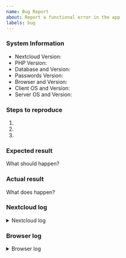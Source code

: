 ```yaml
---
name: Bug Report
about: Report a functional error in the app
labels: bug
---
```


<!--
 Remember not to include personal data as this is public.
 Take a look at https://git.mdns.eu/nextcloud/passwords/wikis/Administrators/App-Debugging to get all information.
-->

### System Information
- Nextcloud Version:
- PHP Version:
- Database and Version:
- Passwords Version:
- Browser and Version:
- Client OS and Version:
- Server OS and Version:

### Steps to reproduce
1. <!-- Describe PRECISELY and DETAILED how to reproduce the bug -->
2. <!-- Provide sample data if needed -->
3. <!-- Include relevant user settings and app settings if not standard -->

### Expected result
What should happen?

### Actual result
What does happen?

### Nextcloud log
<details>
<summary>Nextcloud log</summary>

```
 - Open the Nextcloud admin settings
 - Open the "Log" section
 - Click the "Copy" icon, then Copy Raw
```
</details>

### Browser log
<details>
<summary>Browser log</summary>

```
Press F12, copy the content of the console tab
```
</details>
